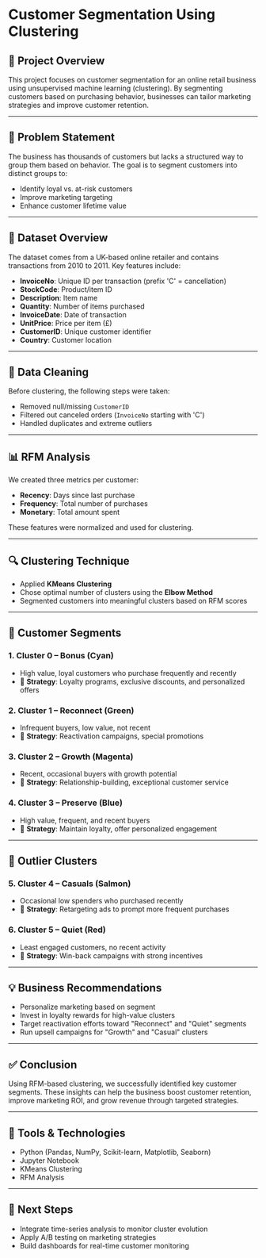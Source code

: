 # Customer Segmentation Using Clustering

## 📌 Project Overview
This project focuses on customer segmentation for an online retail business using unsupervised machine learning (clustering). By segmenting customers based on purchasing behavior, businesses can tailor marketing strategies and improve customer retention.

---

## 🎯 Problem Statement
The business has thousands of customers but lacks a structured way to group them based on behavior. The goal is to segment customers into distinct groups to:
- Identify loyal vs. at-risk customers
- Improve marketing targeting
- Enhance customer lifetime value

---

## 🧾 Dataset Overview
The dataset comes from a UK-based online retailer and contains transactions from 2010 to 2011. Key features include:

- **InvoiceNo**: Unique ID per transaction (prefix 'C' = cancellation)
- **StockCode**: Product/item ID
- **Description**: Item name
- **Quantity**: Number of items purchased
- **InvoiceDate**: Date of transaction
- **UnitPrice**: Price per item (£)
- **CustomerID**: Unique customer identifier
- **Country**: Customer location

---

## 🧹 Data Cleaning
Before clustering, the following steps were taken:
- Removed null/missing `CustomerID`
- Filtered out canceled orders (`InvoiceNo` starting with 'C')
- Handled duplicates and extreme outliers

---

## 📊 RFM Analysis
We created three metrics per customer:
- **Recency**: Days since last purchase
- **Frequency**: Total number of purchases
- **Monetary**: Total amount spent

These features were normalized and used for clustering.

---

## 🔍 Clustering Technique
- Applied **KMeans Clustering**
- Chose optimal number of clusters using the **Elbow Method**
- Segmented customers into meaningful clusters based on RFM scores

---

## 🎨 Customer Segments

### 1. Cluster 0 – **Bonus** (Cyan)
- High value, loyal customers who purchase frequently and recently
- 📌 **Strategy**: Loyalty programs, exclusive discounts, and personalized offers

### 2. Cluster 1 – **Reconnect** (Green)
- Infrequent buyers, low value, not recent
- 📌 **Strategy**: Reactivation campaigns, special promotions

### 3. Cluster 2 – **Growth** (Magenta)
- Recent, occasional buyers with growth potential
- 📌 **Strategy**: Relationship-building, exceptional customer service

### 4. Cluster 3 – **Preserve** (Blue)
- High value, frequent, and recent buyers
- 📌 **Strategy**: Maintain loyalty, offer personalized engagement

---

## 🚨 Outlier Clusters

### 5. Cluster 4 – **Casuals** (Salmon)
- Occasional low spenders who purchased recently
- 📌 **Strategy**: Retargeting ads to prompt more frequent purchases

### 6. Cluster 5 – **Quiet** (Red)
- Least engaged customers, no recent activity
- 📌 **Strategy**: Win-back campaigns with strong incentives

---

## 💡 Business Recommendations
- Personalize marketing based on segment
- Invest in loyalty rewards for high-value clusters
- Target reactivation efforts toward "Reconnect" and "Quiet" segments
- Run upsell campaigns for "Growth" and "Casual" clusters

---

## ✅ Conclusion
Using RFM-based clustering, we successfully identified key customer segments. These insights can help the business boost customer retention, improve marketing ROI, and grow revenue through targeted strategies.

---

## 📁 Tools & Technologies
- Python (Pandas, NumPy, Scikit-learn, Matplotlib, Seaborn)
- Jupyter Notebook
- KMeans Clustering
- RFM Analysis

---

## 📌 Next Steps
- Integrate time-series analysis to monitor cluster evolution
- Apply A/B testing on marketing strategies
- Build dashboards for real-time customer monitoring

